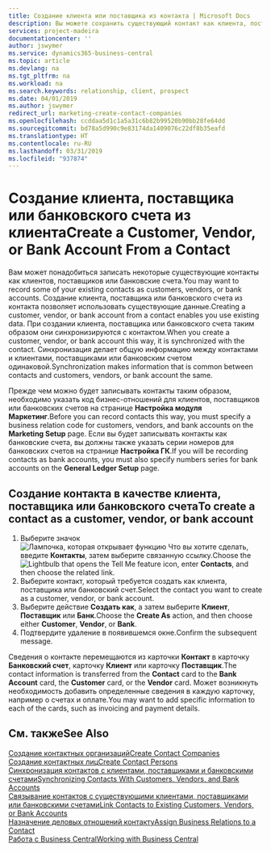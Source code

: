 ```yaml
---
title: Создание клиента или поставщика из контакта | Microsoft Docs
description: Вы можете сохранить существующий контакт как клиента, поставщика или банковский счет с помощью имеющихся данных и указав деловое отношение.
services: project-madeira
documentationcenter: ''
author: jswymer
ms.service: dynamics365-business-central
ms.topic: article
ms.devlang: na
ms.tgt_pltfrm: na
ms.workload: na
ms.search.keywords: relationship, client, prospect
ms.date: 04/01/2019
ms.author: jswymer
redirect_url: marketing-create-contact-companies
ms.openlocfilehash: ccddaa5d1c1a5a31c6b82b99520b90bb28fe64dd
ms.sourcegitcommit: bd78a5d990c9e83174da1409076c22df8b35eafd
ms.translationtype: HT
ms.contentlocale: ru-RU
ms.lasthandoff: 03/31/2019
ms.locfileid: "937874"
---
```

# <a name="create-a-customer-vendor-or-bank-account-from-a-contact"></a><span data-ttu-id="dbabb-103">Создание клиента, поставщика или банковского счета из клиента</span><span class="sxs-lookup"><span data-stu-id="dbabb-103">Create a Customer, Vendor, or Bank Account From a Contact</span></span>
<span data-ttu-id="dbabb-104">Вам может понадобиться записать некоторые существующие контакты как клиентов, поставщиков или банковские счета.</span><span class="sxs-lookup"><span data-stu-id="dbabb-104">You may want to record some of your existing contacts as customers, vendors, or bank accounts.</span></span> <span data-ttu-id="dbabb-105">Создание клиента, поставщика или банковского счета из контакта позволяет использовать существующие данные.</span><span class="sxs-lookup"><span data-stu-id="dbabb-105">Creating a customer, vendor, or bank account from a contact enables you use existing data.</span></span> <span data-ttu-id="dbabb-106">При создании клиента, поставщика или банковского счета таким образом они синхронизируются с контактом.</span><span class="sxs-lookup"><span data-stu-id="dbabb-106">When you create a customer, vendor, or bank account this way, it is synchronized with the contact.</span></span> <span data-ttu-id="dbabb-107">Синхронизация делает общую информацию между контактами и клиентами, поставщиками или банковским счетом одинаковой.</span><span class="sxs-lookup"><span data-stu-id="dbabb-107">Synchronization makes information that is common between contacts and customers, vendors, or bank account the same.</span></span>

<span data-ttu-id="dbabb-108">Прежде чем можно будет записывать контакты таким образом, необходимо указать код бизнес-отношений для клиентов, поставщиков или банковских счетов на странице **Настройка модуля Маркетинг**.</span><span class="sxs-lookup"><span data-stu-id="dbabb-108">Before you can record contacts this way, you must specify a business relation code for customers, vendors, and bank accounts on the **Marketing Setup** page.</span></span> <span data-ttu-id="dbabb-109">Если вы будет записывать контакты как банковские счета, вы должны также указать серии номеров для банковских счетов на странице **Настройка ГК**.</span><span class="sxs-lookup"><span data-stu-id="dbabb-109">If you will be recording contacts as bank accounts, you must also specify numbers series for bank accounts on the **General Ledger Setup** page.</span></span>

## <a name="to-create-a-contact-as-a-customer-vendor-or-bank-account"></a><span data-ttu-id="dbabb-110">Создание контакта в качестве клиента, поставщика или банковского счета</span><span class="sxs-lookup"><span data-stu-id="dbabb-110">To create a contact as a customer, vendor, or bank account</span></span>
1. <span data-ttu-id="dbabb-111">Выберите значок ![Лампочка, которая открывает функцию Что вы хотите сделать](media/ui-search/search_small.png "Что вы хотите сделать"), введите **Контакты**, затем выберите связанную ссылку.</span><span class="sxs-lookup"><span data-stu-id="dbabb-111">Choose the ![Lightbulb that opens the Tell Me feature](media/ui-search/search_small.png "Tell me what you want to do") icon, enter **Contacts**, and then choose the related link.</span></span>
2. <span data-ttu-id="dbabb-112">Выберите контакт, который требуется создать как клиента, поставщика или банковский счет.</span><span class="sxs-lookup"><span data-stu-id="dbabb-112">Select the contact you want to create as a customer, vendor, or bank account.</span></span>
3. <span data-ttu-id="dbabb-113">Выберите действие **Создать как**, а затем выберите **Клиент**, **Поставщик** или **Банк**.</span><span class="sxs-lookup"><span data-stu-id="dbabb-113">Choose the **Create As** action, and then choose either **Customer**, **Vendor**, or **Bank**.</span></span>
4. <span data-ttu-id="dbabb-114">Подтвердите удаление в появившемся окне.</span><span class="sxs-lookup"><span data-stu-id="dbabb-114">Confirm the subsequent message.</span></span>

<span data-ttu-id="dbabb-115">Сведения о контакте перемещаются из карточки **Контакт** в карточку **Банковский счет**, карточку **Клиент** или карточку **Поставщик**.</span><span class="sxs-lookup"><span data-stu-id="dbabb-115">The contact information is transferred from the **Contact** card to the **Bank Account** card, the **Customer** card, or the **Vendor** card.</span></span> <span data-ttu-id="dbabb-116">Может возникнуть необходимость добавить определенные сведения в каждую карточку, например о счетах и оплате.</span><span class="sxs-lookup"><span data-stu-id="dbabb-116">You may want to add specific information to each of the cards, such as invoicing and payment details.</span></span>

## <a name="see-also"></a><span data-ttu-id="dbabb-117">См. также</span><span class="sxs-lookup"><span data-stu-id="dbabb-117">See Also</span></span>
[<span data-ttu-id="dbabb-118">Создание контактных организаций</span><span class="sxs-lookup"><span data-stu-id="dbabb-118">Create Contact Companies</span></span>](marketing-create-contact-companies.md)  
[<span data-ttu-id="dbabb-119">Создание контактных лиц</span><span class="sxs-lookup"><span data-stu-id="dbabb-119">Create Contact Persons</span></span>](marketing-create-contact-persons.md)  
[<span data-ttu-id="dbabb-120">Синхронизация контактов с клиентами, поставщиками и банковскими счетами</span><span class="sxs-lookup"><span data-stu-id="dbabb-120">Synchronizing Contacts With Customers, Vendors, and Bank Accounts</span></span>](marketing-synchronize-contacts-customers-vendors-bank-accounts.md)  
[<span data-ttu-id="dbabb-121">Связывание контактов с существующими клиентами, поставщиками или банковскими счетами</span><span class="sxs-lookup"><span data-stu-id="dbabb-121">Link Contacts to Existing Customers, Vendors, or Bank Accounts</span></span>](marketing-how-link-contact.md)  
[<span data-ttu-id="dbabb-122">Назначение деловых отношений контакту</span><span class="sxs-lookup"><span data-stu-id="dbabb-122">Assign Business Relations to a Contact</span></span>](marketing-business-relations.md#AssignBusRelContact)  
[<span data-ttu-id="dbabb-123">Работа с Business Central</span><span class="sxs-lookup"><span data-stu-id="dbabb-123">Working with Business Central</span></span>](ui-work-product.md)
